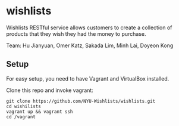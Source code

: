 # wishlists

Wishlists RESTful service allows customers to create a collection of products that they wish they had the money to purchase.

Team: Hu Jianyuan, Omer Katz, Sakada Lim, Minh Lai, Doyeon Kong

## Setup
For easy setup, you need to have Vagrant and VirtualBox installed.

Clone this repo and invoke vagrant:

```
git clone https://github.com/NYU-Wishlists/wishlists.git
cd wishilists
vagrant up && vagrant ssh
cd /vagrant
```
